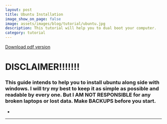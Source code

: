 ```yaml
---
layout: post
title: Ubuntu Installation
image_show_on_page: false
image: assets/images/blog/tutorial/ubuntu.jpg
description: This tutorial will help you to dual boot your computer.
category: tutorial
---
```

<a target="blank" href="{{ site.url }}/assets/files/blog/tutorials/ubuntu_installation.pdf" class="button special">Download pdf version</a>
# DISCLAIMER!!!!!!!
###  This guide intends to help you to install ubuntu along side with windows.  I will try my best to keep it as simple as possible and readable by every one.  But I AM NOT RESPONSIBLE for any broken laptops or lost data. Make BACKUPS before you start.

<!-- Divider -->
<ul class="alt">
<li></li>
</ul>
<hr class="major" />
